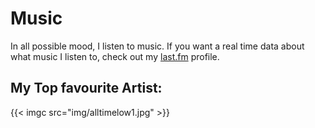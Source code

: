 # Music
In all possible mood, I listen to music. 
If you want a real time data about what music I listen to, check out my [last.fm](https://last.fm/thesudipmandal) profile. 

## My Top favourite Artist:
{{< imgc src="img/alltimelow1.jpg" >}}
